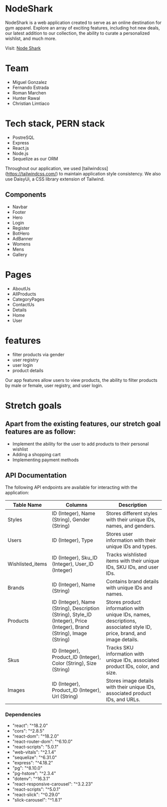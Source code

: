 # NodeShark

NodeShark is a web application created to serve as an online destination for gym apparel. Explore an array of exciting features, including hot new deals, our latest addition to our collection, the ability to curate a personalized wishlist, and much more.

Visit: [Node Shark](https://aws-deployment.d24dzy57n244p8.amplifyapp.com/)

# Team

- Miguel Gonzalez 
- Fernando Estrada 
- Roman Marchen 
- Hunter Rawal 
- Christian Limtiaco

# Tech stack, PERN stack

- PostreSQL
- Express
- React.js
- Node.js
- Sequelize as our ORM

Throughout our application, we used [tailwindcss] (https://tailwindcss.com/) to maintain application style consistency.
We also use DaisyUi, a CSS library extension of Tailwind.

## Components

- Navbar
- Footer
- Hero
- Login
- Register
- BotHero
- AdBanner
- Womens
- Mens
- Gallery

# Pages

- AboutUs
- AllProducts
- CategoryPages
- ContactUs
- Details
- Home
- User

# features

- filter products via gender
- user registry
- user login
- product details

Our app features allow users to view products, the ability to filter products by male or female, user registry, and user login.

# Stretch goals

## Apart from the existing features, our stretch goal features are as follow:

- Implement the ability for the user to add products to their personal wishlist
- Adding a shopping cart
- Implementing payment methods

## API Documentation

The following API endpoints are available for interacting with the application:

| Table Name       | Columns                                                                                                                | Description                                                                                                            |
| ---------------- | ---------------------------------------------------------------------------------------------------------------------- | ---------------------------------------------------------------------------------------------------------------------- |
| Styles           | ID (Integer), Name (String), Gender (String)                                                                           | Stores different styles with their unique IDs, names, and genders.                                                     |
| Users            | ID (Integer), Type                                                                                                     | Stores user information with their unique IDs and types.                                                               |
| Wishlisted_items | ID (Integer), Sku_ID (Integer), User_ID (Integer)                                                                      | Tracks wishlisted items with their unique IDs, SKU IDs, and user IDs.                                                  |
| Brands           | ID (Integer), Name (String)                                                                                            | Contains brand details with unique IDs and names.                                                                      |
| Products         | ID (Integer), Name (String), Description (String), Style_ID (Integer), Price (Integer), Brand (String), Image (String) | Stores product information with unique IDs, names, descriptions, associated style ID, price, brand, and image details. |
| Skus             | ID (Integer), Product_ID (Integer), Color (String), Size (String)                                                      | Tracks SKU information with unique IDs, associated product IDs, color, and size.                                       |
| Images           | ID (Integer), Product_ID (Integer), Url (String)                                                                       | Stores image details with their unique IDs, associated product IDs, and URLs.                                          |

### Dependencies

- "react": "^18.2.0"
- "cors": "^2.8.5"
- "react-dom": "^18.2.0"
- "react-router-dom": "^6.10.0"
- "react-scripts": "5.0.1"
- "web-vitals": "^2.1.4"
- "sequelize": "^6.31.0"
- "express": "^4.18.2"
- "pg": "^8.10.0"
- "pg-hstore": "^2.3.4"
- "dotenv": "^16.3.1"
- "react-responsive-carousel": "^3.2.23"
- "react-scripts": "^5.0.1"
- "react-slick": "^0.29.0"
- "slick-carousel": "^1.8.1"
